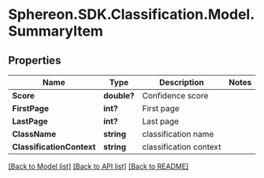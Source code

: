 # Sphereon.SDK.Classification.Model.SummaryItem
## Properties

Name | Type | Description | Notes
------------ | ------------- | ------------- | -------------
**Score** | **double?** | Confidence score | 
**FirstPage** | **int?** | First page | 
**LastPage** | **int?** | Last page | 
**ClassName** | **string** | classification name | 
**ClassificationContext** | **string** | classification context | 

[[Back to Model list]](../README.md#documentation-for-models) [[Back to API list]](../README.md#documentation-for-api-endpoints) [[Back to README]](../README.md)

